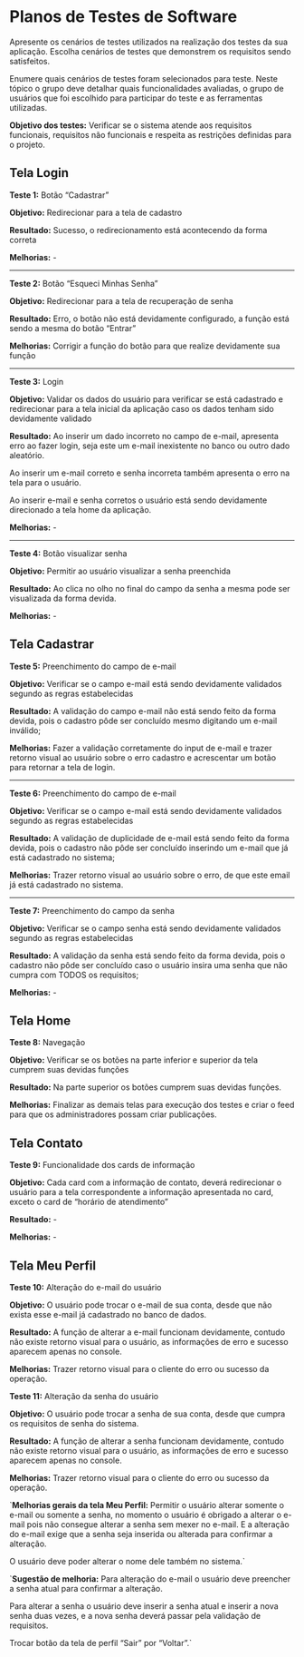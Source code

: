 # Planos de Testes de Software

Apresente os cenários de testes utilizados na realização dos testes da sua aplicação. Escolha cenários de testes que demonstrem os requisitos sendo satisfeitos.

Enumere quais cenários de testes foram selecionados para teste. Neste tópico o grupo deve detalhar quais funcionalidades avaliadas, o grupo de usuários que foi escolhido para participar do teste e as ferramentas utilizadas.
 
**Objetivo dos testes:** Verificar se o sistema atende aos requisitos funcionais, requisitos não funcionais e respeita as restrições definidas para o projeto.


## Tela Login
**Teste 1:** Botão “Cadastrar”

**Objetivo:** Redirecionar para a tela de cadastro

**Resultado:** Sucesso, o redirecionamento está acontecendo da forma correta

**Melhorias:** - 
________________________________________
**Teste 2:** Botão “Esqueci Minhas Senha”

**Objetivo:** Redirecionar para a tela de recuperação de senha

**Resultado:** Erro, o botão não está devidamente configurado, a função está sendo a mesma do botão “Entrar”

**Melhorias:** Corrigir a função do botão para que realize devidamente sua função
________________________________________
**Teste 3:** Login

**Objetivo:** Validar os dados do usuário para verificar se está cadastrado e redirecionar para a tela inicial da aplicação caso os dados tenham sido devidamente validado

**Resultado:** Ao inserir um dado incorreto no campo de e-mail, apresenta erro ao fazer login, seja este um e-mail inexistente no banco ou outro dado aleatório.

Ao inserir um e-mail correto e senha incorreta também apresenta o erro na tela para o usuário.

Ao inserir e-mail e senha corretos o usuário está sendo devidamente direcionado a tela home da aplicação.

**Melhorias:** - 
________________________________________
**Teste 4:** Botão visualizar senha

**Objetivo:** Permitir ao usuário visualizar a senha preenchida

**Resultado:** Ao clica no olho no final do campo da senha a mesma pode ser visualizada da forma devida.

**Melhorias:** - 

## Tela Cadastrar
**Teste 5:** Preenchimento do campo de e-mail

**Objetivo:** Verificar se o campo e-mail está sendo devidamente validados segundo as regras estabelecidas

**Resultado:** A validação do campo e-mail não está sendo feito da forma devida, pois o cadastro pôde ser concluído mesmo digitando um e-mail inválido;

**Melhorias:** Fazer a validação corretamente do input de e-mail e trazer retorno visual ao usuário sobre o erro cadastro e acrescentar um botão para retornar a tela de login. 
________________________________________
**Teste 6:** Preenchimento do campo de e-mail

**Objetivo:** Verificar se o campo e-mail está sendo devidamente validados segundo as regras estabelecidas

**Resultado:** A validação de duplicidade de e-mail está sendo feito da forma devida, pois o cadastro não pôde ser concluído inserindo um e-mail que já está cadastrado no sistema;

**Melhorias:** Trazer retorno visual ao usuário sobre o erro, de que este email já está cadastrado no sistema.
________________________________________
**Teste 7:** Preenchimento do campo da senha 

**Objetivo:** Verificar se o campo senha está sendo devidamente validados segundo as regras estabelecidas

**Resultado:** A validação da senha está sendo feito da forma devida, pois o cadastro não pôde ser concluído caso o usuário insira uma senha que não cumpra com TODOS os requisitos;

**Melhorias:** -


## Tela Home
**Teste 8:** Navegação

**Objetivo:** Verificar se os botões na parte inferior e superior da tela cumprem suas devidas funções

**Resultado:** Na parte superior os botões cumprem suas devidas funções.

**Melhorias:** Finalizar as demais telas para execução dos testes e criar o feed para que os administradores possam criar publicações.

## Tela Contato
**Teste 9:** Funcionalidade dos cards de informação

**Objetivo:** Cada card com a informação de contato, deverá redirecionar o usuário para a tela correspondente a informação apresentada no card, exceto o card de “horário de atendimento”

**Resultado:** -

**Melhorias:** -

## Tela Meu Perfil
**Teste 10:** Alteração do e-mail do usuário

**Objetivo:** O usuário pode trocar o e-mail de sua conta, desde que não exista esse e-mail já cadastrado no banco de dados.

**Resultado:** A função de alterar a e-mail funcionam devidamente, contudo não existe retorno visual para o usuário, as informações de erro e sucesso aparecem apenas no console.

**Melhorias:** Trazer retorno visual para o cliente do erro ou sucesso da operação.
	
**Teste 11:** Alteração da senha do usuário

**Objetivo:** O usuário pode trocar a senha de sua conta, desde que cumpra os requisitos de senha do sistema.

**Resultado:** A função de alterar a senha funcionam devidamente, contudo não existe retorno visual para o usuário, as informações de erro e sucesso aparecem apenas no console.

 **Melhorias:** Trazer retorno visual para o cliente do erro ou sucesso da operação.

`**Melhorias gerais da tela Meu Perfil:** Permitir o usuário alterar somente o e-mail ou somente a senha, no momento o usuário é obrigado a alterar o e-mail pois não consegue alterar a senha sem mexer no e-mail.
E a alteração do e-mail exige que a senha seja inserida ou alterada para confirmar a alteração.

O usuário deve poder alterar o nome dele também no sistema.`

`**Sugestão de melhoria:** Para alteração do e-mail o usuário deve preencher a senha atual para confirmar a alteração.

Para alterar a senha o usuário deve inserir a senha atual e inserir a nova senha duas vezes, e a nova senha deverá passar pela validação de requisitos.

Trocar botão da tela de perfil “Sair” por “Voltar”.`
